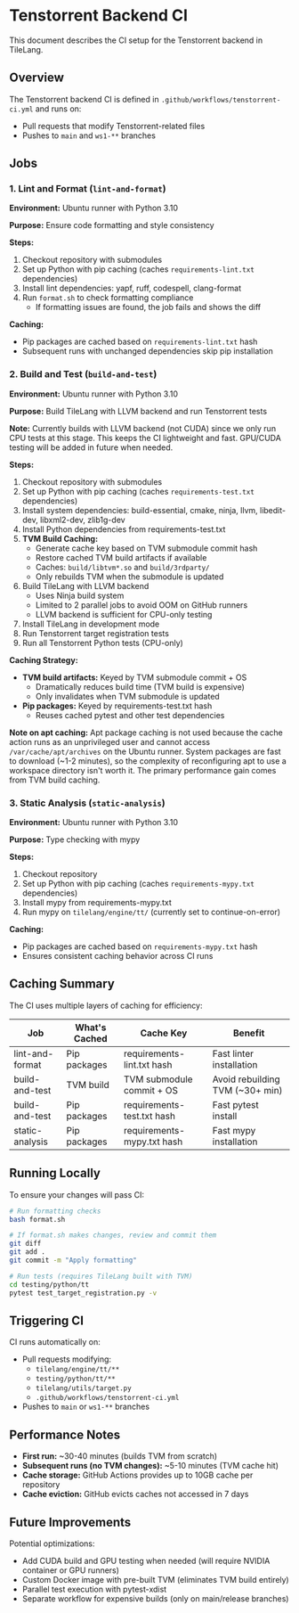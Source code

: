 # Tenstorrent Backend CI

This document describes the CI setup for the Tenstorrent backend in TileLang.

## Overview

The Tenstorrent backend CI is defined in `.github/workflows/tenstorrent-ci.yml` and runs on:
- Pull requests that modify Tenstorrent-related files
- Pushes to `main` and `ws1-**` branches

## Jobs

### 1. Lint and Format (`lint-and-format`)

**Environment:** Ubuntu runner with Python 3.10

**Purpose:** Ensure code formatting and style consistency

**Steps:**
1. Checkout repository with submodules
2. Set up Python with pip caching (caches `requirements-lint.txt` dependencies)
3. Install lint dependencies: yapf, ruff, codespell, clang-format
4. Run `format.sh` to check formatting compliance
   - If formatting issues are found, the job fails and shows the diff

**Caching:**
- Pip packages are cached based on `requirements-lint.txt` hash
- Subsequent runs with unchanged dependencies skip pip installation

### 2. Build and Test (`build-and-test`)

**Environment:** Ubuntu runner with Python 3.10

**Purpose:** Build TileLang with LLVM backend and run Tenstorrent tests

**Note:** Currently builds with LLVM backend (not CUDA) since we only run CPU tests at this stage. This keeps the CI lightweight and fast. GPU/CUDA testing will be added in future when needed.

**Steps:**
1. Checkout repository with submodules
2. Set up Python with pip caching (caches `requirements-test.txt` dependencies)
3. Install system dependencies: build-essential, cmake, ninja, llvm, libedit-dev, libxml2-dev, zlib1g-dev
4. Install Python dependencies from requirements-test.txt
5. **TVM Build Caching:**
   - Generate cache key based on TVM submodule commit hash
   - Restore cached TVM build artifacts if available
   - Caches: `build/libtvm*.so` and `build/3rdparty/`
   - Only rebuilds TVM when the submodule is updated
6. Build TileLang with LLVM backend
   - Uses Ninja build system
   - Limited to 2 parallel jobs to avoid OOM on GitHub runners
   - LLVM backend is sufficient for CPU-only testing
7. Install TileLang in development mode
8. Run Tenstorrent target registration tests
9. Run all Tenstorrent Python tests (CPU-only)

**Caching Strategy:**
- **TVM build artifacts:** Keyed by TVM submodule commit + OS
  - Dramatically reduces build time (TVM build is expensive)
  - Only invalidates when TVM submodule is updated
- **Pip packages:** Keyed by requirements-test.txt hash
  - Reuses cached pytest and other test dependencies

**Note on apt caching:** Apt package caching is not used because the cache action runs as an unprivileged user and cannot access `/var/cache/apt/archives` on the Ubuntu runner. System packages are fast to download (~1-2 minutes), so the complexity of reconfiguring apt to use a workspace directory isn't worth it. The primary performance gain comes from TVM build caching.

### 3. Static Analysis (`static-analysis`)

**Environment:** Ubuntu runner with Python 3.10

**Purpose:** Type checking with mypy

**Steps:**
1. Checkout repository
2. Set up Python with pip caching (caches `requirements-mypy.txt` dependencies)
3. Install mypy from requirements-mypy.txt
4. Run mypy on `tilelang/engine/tt/` (currently set to continue-on-error)

**Caching:**
- Pip packages are cached based on `requirements-mypy.txt` hash
- Ensures consistent caching behavior across CI runs

## Caching Summary

The CI uses multiple layers of caching for efficiency:

| Job | What's Cached | Cache Key | Benefit |
|-----|---------------|-----------|---------|
| lint-and-format | Pip packages | requirements-lint.txt hash | Fast linter installation |
| build-and-test | TVM build | TVM submodule commit + OS | Avoid rebuilding TVM (~30+ min) |
| build-and-test | Pip packages | requirements-test.txt hash | Fast pytest install |
| static-analysis | Pip packages | requirements-mypy.txt hash | Fast mypy installation |

## Running Locally

To ensure your changes will pass CI:

```bash
# Run formatting checks
bash format.sh

# If format.sh makes changes, review and commit them
git diff
git add .
git commit -m "Apply formatting"

# Run tests (requires TileLang built with TVM)
cd testing/python/tt
pytest test_target_registration.py -v
```

## Triggering CI

CI runs automatically on:
- Pull requests modifying:
  - `tilelang/engine/tt/**`
  - `testing/python/tt/**`
  - `tilelang/utils/target.py`
  - `.github/workflows/tenstorrent-ci.yml`
- Pushes to `main` or `ws1-**` branches

## Performance Notes

- **First run:** ~30-40 minutes (builds TVM from scratch)
- **Subsequent runs (no TVM changes):** ~5-10 minutes (TVM cache hit)
- **Cache storage:** GitHub Actions provides up to 10GB cache per repository
- **Cache eviction:** GitHub evicts caches not accessed in 7 days

## Future Improvements

Potential optimizations:
- Add CUDA build and GPU testing when needed (will require NVIDIA container or GPU runners)
- Custom Docker image with pre-built TVM (eliminates TVM build entirely)
- Parallel test execution with pytest-xdist
- Separate workflow for expensive builds (only on main/release branches)
